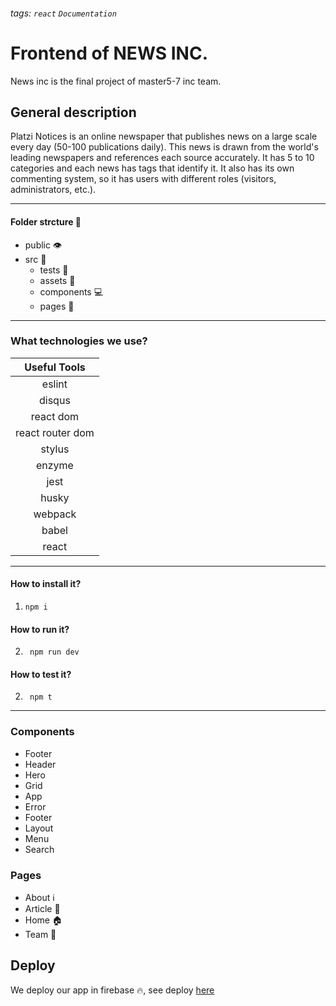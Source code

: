 ###### tags: `react` `Documentation`
# Frontend of NEWS INC.
News inc is the final project of master5-7 inc team.

## General description
Platzi Notices is an online newspaper that publishes news on a large scale every day (50-100 publications daily). This news is drawn from the world's leading newspapers and references each source accurately. It has 5 to 10 categories and each news has tags that identify it. It also has its own commenting system, so it has users with different roles (visitors, administrators, etc.).

---
#### Folder strcture :construction: 
- public :eye: 
- src :file_folder: 
  - tests :arrows_counterclockwise: 
  - assets :baggage_claim: 
  - components :computer: 
  - pages :page_facing_up: 
--- 
### What technologies we use?


|   Useful Tools   |
|:----------------:|
|      eslint      |
|      disqus      |
|    react dom     |
| react router dom |
|      stylus      |
|      enzyme      |
|       jest       |
|      husky       |
|     webpack      |
|      babel       |
|      react       |

--- 
#### How to install it?
1. ``` npm i ```
#### How to run it?
2. ``` npm run dev```
#### How to test it?
2. ``` npm t```

--- 
### Components
- Footer
- Header
- Hero
- Grid
- App
- Error
- Footer
- Layout
- Menu
- Search

### Pages
- About :information_source: 
- Article :art: 
- Home :house: 
- Team :100: 

## Deploy 
We deploy our app in firebase :fire:, see deploy [here](https://news-inc.web.app/#/)